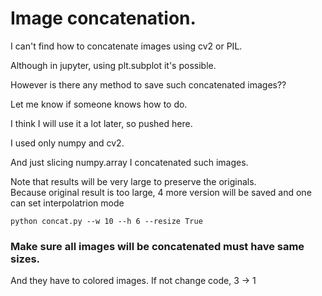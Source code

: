 # Image concatenation.  

I can't find how to concatenate images using cv2 or PIL.  

Although in jupyter, using plt.subplot it's possible.  

However is there any method to save such concatenated images??  

Let me know if someone knows how to do.  

I think I will use it a lot later, so pushed here.  

I used only numpy and cv2.  

And just slicing numpy.array I concatenated such images.  

Note that results will be very large to preserve the originals.  
Because original result is too large, 4 more version will be saved and one can set interpolatrion mode  

`python concat.py --w 10 --h 6 --resize True`  

### Make sure all images will be concatenated must have same sizes.  
And they have to colored images. If not change code, 3 -> 1  
